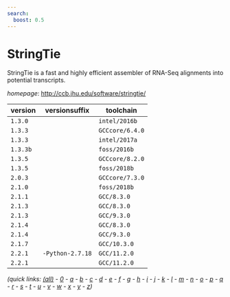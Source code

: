 ```yaml
---
search:
  boost: 0.5
---
```

# StringTie

StringTie is a fast and highly efficient assembler of RNA-Seq alignments into potential transcripts.

*homepage*: <http://ccb.jhu.edu/software/stringtie/>

version | versionsuffix | toolchain
--------|---------------|----------
``1.3.0`` |  | ``intel/2016b``
``1.3.3`` |  | ``GCCcore/6.4.0``
``1.3.3`` |  | ``intel/2017a``
``1.3.3b`` |  | ``foss/2016b``
``1.3.5`` |  | ``GCCcore/8.2.0``
``1.3.5`` |  | ``foss/2018b``
``2.0.3`` |  | ``GCCcore/7.3.0``
``2.1.0`` |  | ``foss/2018b``
``2.1.1`` |  | ``GCC/8.3.0``
``2.1.3`` |  | ``GCC/8.3.0``
``2.1.3`` |  | ``GCC/9.3.0``
``2.1.4`` |  | ``GCC/8.3.0``
``2.1.4`` |  | ``GCC/9.3.0``
``2.1.7`` |  | ``GCC/10.3.0``
``2.2.1`` | ``-Python-2.7.18`` | ``GCC/11.2.0``
``2.2.1`` |  | ``GCC/11.2.0``


*(quick links: [(all)](../index.md) - [0](../0/index.md) - [a](../a/index.md) - [b](../b/index.md) - [c](../c/index.md) - [d](../d/index.md) - [e](../e/index.md) - [f](../f/index.md) - [g](../g/index.md) - [h](../h/index.md) - [i](../i/index.md) - [j](../j/index.md) - [k](../k/index.md) - [l](../l/index.md) - [m](../m/index.md) - [n](../n/index.md) - [o](../o/index.md) - [p](../p/index.md) - [q](../q/index.md) - [r](../r/index.md) - [s](../s/index.md) - [t](../t/index.md) - [u](../u/index.md) - [v](../v/index.md) - [w](../w/index.md) - [x](../x/index.md) - [y](../y/index.md) - [z](../z/index.md))*

